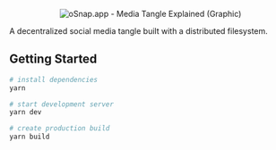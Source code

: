 <p align="center"><img alt="oSnap.app - Media Tangle Explained (Graphic)" src="https://user-images.githubusercontent.com/25379378/88954222-df11f700-d24e-11ea-880d-b4f03548afc3.png" /></p>

A decentralized social media tangle built with a distributed filesystem.

## Getting Started

```bash
# install dependencies
yarn

# start development server
yarn dev

# create production build
yarn build
```
